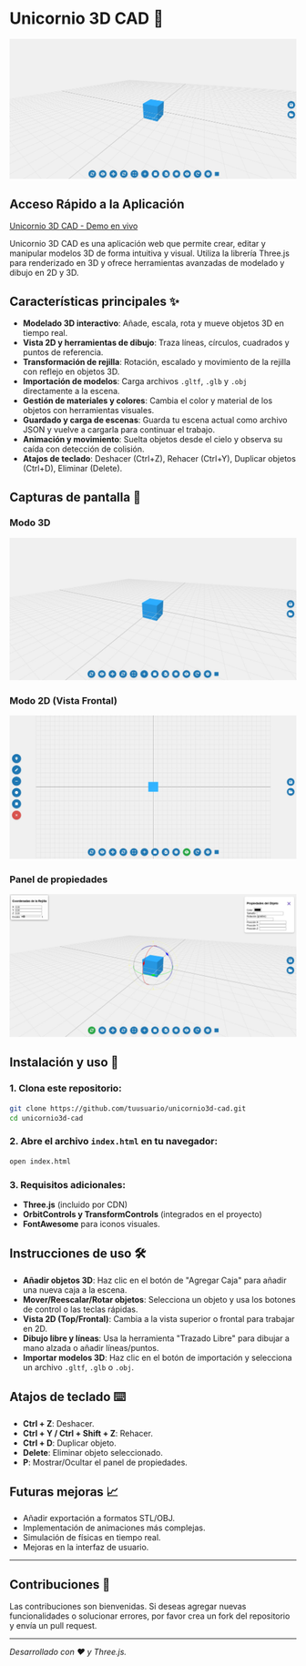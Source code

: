 
# Unicornio 3D CAD 🦄

![Unicornio 3D CAD](Unicornio3d.jpg)

## Acceso Rápido a la Aplicación
[Unicornio 3D CAD - Demo en vivo](https://xococode.github.io/Unicornio3d/)

Unicornio 3D CAD es una aplicación web que permite crear, editar y manipular modelos 3D de forma intuitiva y visual. Utiliza la librería Three.js para renderizado en 3D y ofrece herramientas avanzadas de modelado y dibujo en 2D y 3D.

## Características principales ✨
- **Modelado 3D interactivo**: Añade, escala, rota y mueve objetos 3D en tiempo real.
- **Vista 2D y herramientas de dibujo**: Traza líneas, círculos, cuadrados y puntos de referencia.
- **Transformación de rejilla**: Rotación, escalado y movimiento de la rejilla con reflejo en objetos 3D.
- **Importación de modelos**: Carga archivos `.gltf`, `.glb` y `.obj` directamente a la escena.
- **Gestión de materiales y colores**: Cambia el color y material de los objetos con herramientas visuales.
- **Guardado y carga de escenas**: Guarda tu escena actual como archivo JSON y vuelve a cargarla para continuar el trabajo.
- **Animación y movimiento**: Suelta objetos desde el cielo y observa su caída con detección de colisión.
- **Atajos de teclado**: Deshacer (Ctrl+Z), Rehacer (Ctrl+Y), Duplicar objetos (Ctrl+D), Eliminar (Delete).

## Capturas de pantalla 📸

### Modo 3D
![Vista 3D](screenshots/vista3d.jpg)

### Modo 2D (Vista Frontal)
![Vista 2D](screenshots/vista2d.jpg)

### Panel de propiedades
![Panel de propiedades](screenshots/panel_propiedades.jpg)

## Instalación y uso 🚀
### 1. Clona este repositorio:
```bash
git clone https://github.com/tuusuario/unicornio3d-cad.git
cd unicornio3d-cad
```

### 2. Abre el archivo `index.html` en tu navegador:
```bash
open index.html
```

### 3. Requisitos adicionales:
- **Three.js** (incluido por CDN)
- **OrbitControls y TransformControls** (integrados en el proyecto)
- **FontAwesome** para iconos visuales.

## Instrucciones de uso 🛠️
- **Añadir objetos 3D**: Haz clic en el botón de "Agregar Caja" para añadir una nueva caja a la escena.
- **Mover/Reescalar/Rotar objetos**: Selecciona un objeto y usa los botones de control o las teclas rápidas.
- **Vista 2D (Top/Frontal)**: Cambia a la vista superior o frontal para trabajar en 2D.
- **Dibujo libre y líneas**: Usa la herramienta "Trazado Libre" para dibujar a mano alzada o añadir líneas/puntos.
- **Importar modelos 3D**: Haz clic en el botón de importación y selecciona un archivo `.gltf`, `.glb` o `.obj`.

## Atajos de teclado ⌨️
- **Ctrl + Z**: Deshacer.
- **Ctrl + Y / Ctrl + Shift + Z**: Rehacer.
- **Ctrl + D**: Duplicar objeto.
- **Delete**: Eliminar objeto seleccionado.
- **P**: Mostrar/Ocultar el panel de propiedades.

## Futuras mejoras 📈
- Añadir exportación a formatos STL/OBJ.
- Implementación de animaciones más complejas.
- Simulación de físicas en tiempo real.
- Mejoras en la interfaz de usuario.

---

## Contribuciones 🤝
Las contribuciones son bienvenidas. Si deseas agregar nuevas funcionalidades o solucionar errores, por favor crea un fork del repositorio y envía un pull request.

---

_Desarrollado con ❤️ y Three.js._








